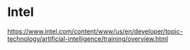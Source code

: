 # Intel
 
https://www.intel.com/content/www/us/en/developer/topic-technology/artificial-intelligence/training/overview.html